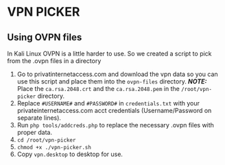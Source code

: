 # VPN PICKER

## Using OVPN files

In Kali Linux OVPN is a little harder to use. So we created a script to pick from the .ovpn files in a directory

1. Go to privatinternetaccess.com and download the vpn data so you can use this script and place them into the ``ovpn-files`` directory.
 *__NOTE:__* Place the ``ca.rsa.2048.crt`` and the ``ca.rsa.2048.pem`` in the ``/root/vpn-picker`` directory. 
1. Replace ``#USERNAME#`` and ``#PASSWORD#`` in ``credentials.txt`` with your privateinternetaccess.com acct credentials (Username/Password on separate lines).
1. Run ``php tools/addcreds.php`` to replace the necessary .ovpn files with proper data.
1. ``cd /root/vpn-picker``
1. ``chmod +x ./vpn-picker.sh``
1. Copy ``vpn.desktop`` to desktop for use.
